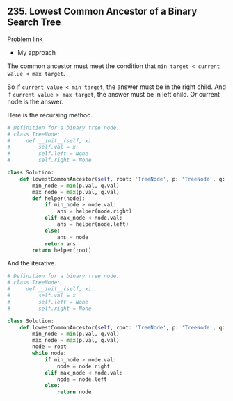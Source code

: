 ## 235. Lowest Common Ancestor of a Binary Search Tree

[Problem link](https://leetcode.com/problems/lowest-common-ancestor-of-a-binary-search-tree/)

- My approach

The common ancestor must meet the condition that `min target < current value < max target`.

So if `current value < min target`, the answer must be in the right child. And if `current value > max target`, the answer must be in left child. Or current node is the answer.

Here is the recursing method.

```python
# Definition for a binary tree node.
# class TreeNode:
#     def __init__(self, x):
#         self.val = x
#         self.left = None
#         self.right = None

class Solution:
    def lowestCommonAncestor(self, root: 'TreeNode', p: 'TreeNode', q: 'TreeNode') -> 'TreeNode':
        min_node = min(p.val, q.val)
        max_node = max(p.val, q.val)
        def helper(node):
            if min_node > node.val:
                ans = helper(node.right)
            elif max_node < node.val:
                ans = helper(node.left)
            else:
                ans = node
            return ans
        return helper(root)
```

And the iterative.

```python
# Definition for a binary tree node.
# class TreeNode:
#     def __init__(self, x):
#         self.val = x
#         self.left = None
#         self.right = None

class Solution:
    def lowestCommonAncestor(self, root: 'TreeNode', p: 'TreeNode', q: 'TreeNode') -> 'TreeNode':
        min_node = min(p.val, q.val)
        max_node = max(p.val, q.val)
        node = root
        while node:
            if min_node > node.val:
                node = node.right
            elif max_node < node.val:
                node = node.left
            else:
                return node

```

